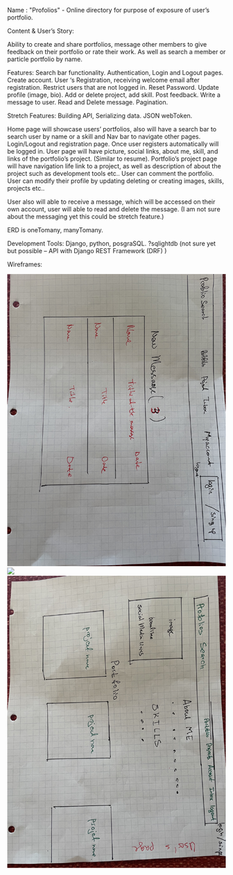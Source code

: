 
Name : "Profolios" - 
Online directory for purpose of exposure of user’s portfolio. 

Content & User’s Story:

Ability to create and share portfolios, message other members to give feedback on their portfolio or rate their work. As well as search a member or particle portfolio by name. 

Features:
Search bar functionality. 
Authentication, Login and Logout pages.
Create account. 
User ‘s Registration, receiving welcome email after registration. 
Restrict users that are not logged in. 
Reset Password. 
Update profile (image, bio).
Add or delete project, add skill. 
Post feedback. 
Write a message to user. 
Read and Delete message. 
Pagination.

Stretch Features: Building API, Serializing data. JSON webToken.


Home page will showcase users’ portfolios, also will have a search bar to search user by name or a skill and Nav bar to navigate other pages.
Login/Logout and registration page.
Once user registers automatically will be logged in. 
User page will have picture, social links, about me, skill, and links of the portfolio’s project. (Similar to resume). 
Portfolio’s project page will have navigation life link to a project, as well as description of about the project such as development tools etc.. 
User can comment the portfolio. 
User can modify their profile by updating deleting or creating images, skills, projects etc.. 

User also will able to receive a message, which will be accessed on their own account, user will able to read and delete the message. (I am not sure about the messaging yet this could be stretch feature.)

ERD is oneTomany, manyTomany. 

Development Tools:
       Django, python, posgraSQL. ?sqlightdb
(not sure yet but possible – API with Django REST Framework (DRF) ) 

Wireframes:  

 
![](tempwireframe/temp1.jpg)
![](tempwireframe/temp2.jpg)
![](tempwireframe/temp3.jpg)

